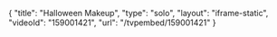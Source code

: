 {
    "title": "Halloween Makeup",
    "type": "solo",
    "layout": "iframe-static",
    "videoId": "159001421",
    "url": "\/tvpembed\/159001421"
}